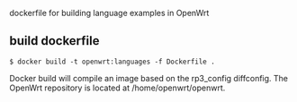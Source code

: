 dockerfile for building language examples in OpenWrt

## build dockerfile

```
$ docker build -t openwrt:languages -f Dockerfile .
```

Docker build will compile an image based on the rp3_config diffconfig.
The OpenWrt repository is located at /home/openwrt/openwrt.
